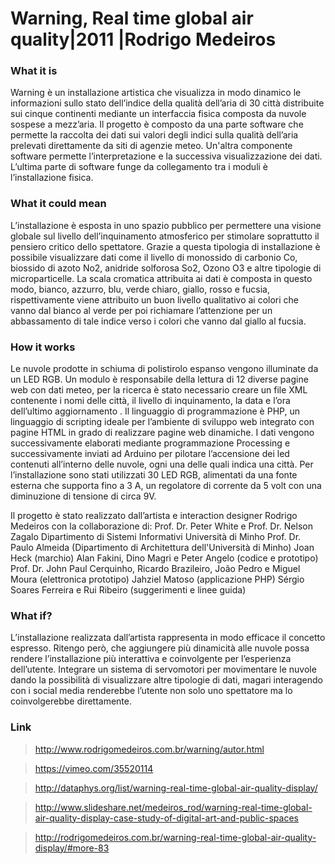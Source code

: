 # Warning, Real time global air quality|2011 |Rodrigo Medeiros

### What it is
Warning è un installazione artistica che visualizza in modo dinamico le informazioni  sullo stato dell’indice della qualità dell’aria di 30 città distribuite sui cinque continenti mediante un interfaccia fisica composta da nuvole sospese a mezz’aria. Il progetto è composto da una parte software che permette la raccolta dei  dati sui valori degli indici sulla qualità dell’aria prelevati direttamente da siti di agenzie meteo. Un'altra componente software permette l’interpretazione e la successiva visualizzazione dei dati. L’ultima parte di software funge da collegamento tra i moduli è l’installazione fisica.

### What it could mean
L’installazione è esposta in uno spazio pubblico per permettere una visione globale sul livello dell’inquinamento atmosferico per stimolare soprattutto il pensiero critico dello spettatore.
Grazie a questa tipologia di installazione è possibile visualizzare dati come il livello di monossido di carbonio Co, biossido di azoto No2, anidride solforosa So2, Ozono O3 e altre tipologie di microparticelle. La scala cromatica attribuita ai dati è composta in questo modo, bianco, azzurro, blu, verde chiaro, giallo, rosso e fucsia, rispettivamente viene attribuito un buon livello qualitativo ai colori che vanno dal bianco al verde per poi richiamare l’attenzione per un abbassamento di tale indice verso i colori che vanno dal giallo al fucsia.

### How it works
Le nuvole prodotte in schiuma di polistirolo espanso vengono illuminate da un LED RGB.
Un modulo è responsabile della lettura di 12 diverse pagine web con dati meteo, per la ricerca è stato necessario creare un file XML contenente i nomi delle città, il livello di inquinamento, la data e l’ora dell’ultimo aggiornamento . Il linguaggio di programmazione è PHP, un linguaggio di scripting ideale per l’ambiente di sviluppo web integrato con pagine HTML in grado di realizzare pagine web dinamiche.
I dati vengono successivamente elaborati mediante programmazione Processing e successivamente inviati ad Arduino per pilotare l’accensione dei led contenuti all’interno delle nuvole, ogni una delle quali indica una città.
Per l’installazione sono stati utilizzati 30 LED RGB, alimentati da una fonte esterna che supporta fino a 3 A, un regolatore di corrente da 5 volt con una diminuzione di tensione di circa 9V.

Il progetto è stato realizzato dall’artista e interaction designer Rodrigo Medeiros con la collaborazione di:
Prof. Dr. Peter White e Prof. Dr. Nelson Zagalo
Dipartimento di Sistemi Informativi
Università di Minho
Prof. Dr. Paulo Almeida (Dipartimento di Architettura dell'Università di Minho)
Joan Heck (marchio)
Alan Fakini, Dino Magri e Peter Angelo (codice e prototipo)
Prof. Dr. John Paul Cerquinho, Ricardo Brazileiro, João Pedro e Miguel Moura (elettronica prototipo)
Jahziel Matoso (applicazione PHP)
Sérgio Soares Ferreira e Rui Ribeiro (suggerimenti e linee guida)

### What if?
L’installazione realizzata dall’artista rappresenta in modo efficace il concetto espresso. Ritengo però, che aggiungere più dinamicità alle nuvole possa rendere l’installazione più interattiva e coinvolgente per l’esperienza dell’utente. Integrare un sistema di servomotori per movimentare le nuvole dando la possibilità di visualizzare altre tipologie di dati, magari interagendo con i social media renderebbe l’utente non solo uno spettatore ma lo coinvolgerebbe direttamente.




### Link 
>http://www.rodrigomedeiros.com.br/warning/autor.html

>https://vimeo.com/35520114

>http://dataphys.org/list/warning-real-time-global-air-quality-display/

>http://www.slideshare.net/medeiros_rod/warning-real-time-global-air-quality-display-case-study-of-digital-art-and-public-spaces

>http://rodrigomedeiros.com.br/warning-real-time-global-air-quality-display/#more-83

